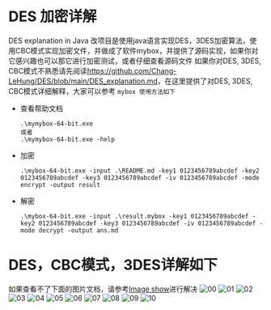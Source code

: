 # DES 加密详解
DES explanation in Java
改项目是使用java语言实现DES，3DES加密算法，使用CBC模式实现加密文件，并做成了软件mybox，并提供了源码实现，如果你对它感兴趣也可以那它进行加密测试，或者仔细查看源码文件
如果你对DES, 3DES, CBC模式不熟悉请先阅读<https://github.com/Chang-LeHung/DES/blob/main/DES_explanation.md>，在这里提供了对DES, 3DES, CBC模式详细解释，大家可以参考
`mybox 使用方法如下`
- 查看帮助文档
  ```
  .\mymybox-64-bit.exe
  或者
  .\mymybox-64-bit.exe -help
  ```
- 加密
  ```
  .\mybox-64-bit.exe -input .\README.md -key1 0123456789abcdef -key2 0123456789abcdef -key3 0123456789abcdef -iv 0123456789abcdef -mode encrypt -output result
  ```
- 解密
  ```
  .\mybox-64-bit.exe -input .\result.mybox -key1 0123456789abcdef -key2 0123456789abcdef -key3 0123456789abcdef -iv 0123456789abcdef -mode decrypt -output ans.md
  ```
# DES，CBC模式，3DES详解如下
如果查看不了下面的图片文档，请参考[Image show](https://blog.csdn.net/liu19721018/article/details/106467711/)进行解决
![00](/images/DES_00.png)
![01](/images/DES_01.png)
![02](/images/DES_02.png)
![03](/images/DES_03.png)
![04](/images/DES_04.png)
![05](/images/DES_05.png)
![06](/images/DES_06.png)
![07](/images/DES_07.png)
![08](/images/DES_08.png)
![09](/images/DES_09.png)
![10](/images/DES_10.png)

